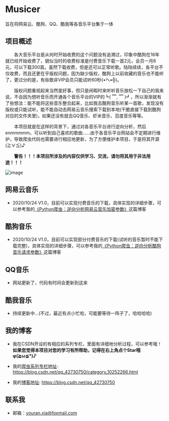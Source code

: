 # Musicer
旨在将网易云、酷狗、QQ、酷我等各音乐平台集于一体

## 项目概述
&emsp;&emsp;各大音乐平台是从何时开始收费的这个问题没有追溯过，印象中酷狗在16年就已经开始收费了，貌似当时的收费标准是付费音乐下载一首2元，会员一月8元，可以下载300首。虽然下载收费，但是还可以正常听歌。陆陆续续，各平台不仅收费，而且还更在乎版权问题，因为缺少版权，酷狗上以前收藏的音乐也不能听了，更过分的是，有些歌非VIP会员只能试听60秒(•́へ•́╬)。

&emsp;&emsp;版权问题重视起来当然是好事，但只是闲暇时来听听音乐放松一下自己的我来说，不会因为想听音乐而开通各个音乐平台的VIP的┗( ▔, ▔ )┛，所以渐渐就有了些想法：能不能将这些音乐整合起来，比如我去酷狗音乐听某一首歌，发现没有版权或只能试听，能不能自动去网易云音乐搜索下载到本地(干脆直接下载到酷狗对应的文件夹里)，如果还没有就去QQ音乐、虾米音乐、百度音乐等等。

&emsp;&emsp;本项目就是在这样的背景下，通过对各音乐平台进行逆向分析，然后enmmmmm，可以听到自己喜欢的歌曲......由于各音乐平台网站会不定期进行维护，导致爬虫代码也需要进行相应地更新，为了方便维护本项目，于是将其开源(≧∀≦)♪

&emsp;&emsp;**警告！！！本项目所涉及的内容仅供学习、交流，请勿将其用于非法用途！！！**

![image](https://github.com/xiayouran/Musicer/blob/main/Warning.png)

## 网易云音乐
- 2020/10/24 V1.0，目前可以实现付费音乐的下载，具体实现的详细步骤，可以参考我的[《Python爬虫：逆向分析网易云音乐加密参数》](https://blog.csdn.net/qq_42730750/article/details/108415551)这篇博客

## 酷狗音乐
- 2020/10/24 V1.0，目前可以实现部分付费音乐的下载(试听的音乐暂时不能下载完整)，具体实现的详细步骤，可以参考我的[《Python爬虫：逆向分析酷狗音乐请求参数》](https://blog.csdn.net/qq_42730750/article/details/108557140)这篇博客

## QQ音乐
- 网站更新了，代码有时间会更新到这来

## 酷我音乐
- 持续更新中...(不过，最近有点小忙哈，可能要等待一阵子了，哈哈哈哈)

## 我的博客
- 我在CSDN开设的有相应的系列专栏，里面有详细地分析过程，可以参考哦！**如果您觉得本项目对您的学习有所帮助，记得在右上角点个Star哦φ(≧ω≦\*)♪**

- 我的[爬虫系列专栏地址](https://blog.csdn.net/qq_42730750/category_10252266.html): https://blog.csdn.net/qq_42730750/category_10252266.html

- 我的[博客地址](https://blog.csdn.net/qq_42730750): https://blog.csdn.net/qq_42730750

## 联系我
- 邮箱：youran.xia@foxmail.com

